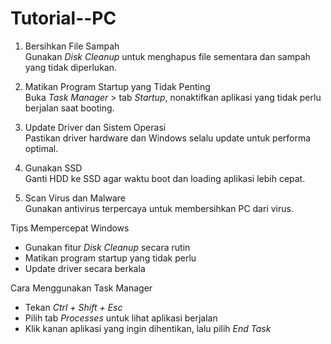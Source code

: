 # Tutorial--PC
1. Bersihkan File Sampah  
Gunakan *Disk Cleanup* untuk menghapus file sementara dan sampah yang tidak diperlukan.

2. Matikan Program Startup yang Tidak Penting  
Buka *Task Manager* > tab *Startup*, nonaktifkan aplikasi yang tidak perlu berjalan saat booting.

3. Update Driver dan Sistem Operasi  
Pastikan driver hardware dan Windows selalu update untuk performa optimal.

4. Gunakan SSD  
Ganti HDD ke SSD agar waktu boot dan loading aplikasi lebih cepat.

5. Scan Virus dan Malware  
Gunakan antivirus terpercaya untuk membersihkan PC dari virus.

Tips Mempercepat Windows
- Gunakan fitur *Disk Cleanup* secara rutin  
- Matikan program startup yang tidak perlu  
- Update driver secara berkala  

Cara Menggunakan Task Manager
- Tekan *Ctrl + Shift + Esc*  
- Pilih tab *Processes* untuk lihat aplikasi berjalan  
- Klik kanan aplikasi yang ingin dihentikan, lalu pilih *End Task*
